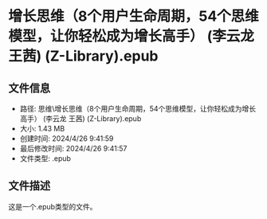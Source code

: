 ﻿# 增长思维（8个用户生命周期，54个思维模型，让你轻松成为增长高手） (李云龙  王茜) (Z-Library).epub

## 文件信息
- 路径: 思维\增长思维（8个用户生命周期，54个思维模型，让你轻松成为增长高手） (李云龙  王茜) (Z-Library).epub
- 大小: 1.43 MB
- 创建时间: 2024/4/26 9:41:59
- 最后修改时间: 2024/4/26 9:41:57
- 文件类型: .epub

## 文件描述
这是一个.epub类型的文件。

